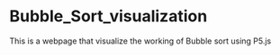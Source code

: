 # Bubble_Sort_visualization
This is a webpage that visualize the working of Bubble sort using P5.js
